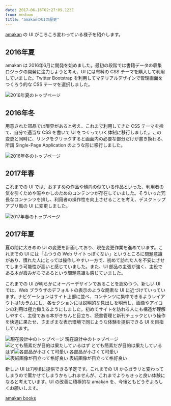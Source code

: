 ```yaml
---
date: 2017-06-16T02:27:09.123Z
from: medium
title: "amakanのUIの歴史"
---
```


[amakan](https://amakan.net/) の UI がころころ変わっている様子を紹介します。

## 2016年夏

amakan は 2016年6月に開発を始めました。最初の段階では書籍データの収集ロジックの開発に注力しようと考え、UI には有料の CSS テーマを購入して利用していました。Twitter Bootstrap を利用してマテリアルデザインで管理画面をつくろう的な CSS テーマを選択しました。

![2016年夏のトップページ](https://cdn-images-1.medium.com/max/800/1*IbTYKvkVDHwAjb2042-_OQ.png "2016年夏のトップページ")

## 2016年冬

用意された部品では限界があると考え、これまで利用してきた CSS テーマを捨て、自分で適当な CSS を書いて UI をつくっていく体制に移行しました。この変更と同時に、リンクをクリックすると画面内の必要な部分だけが書き換わる、所謂 Single-Page Application のような形に移行しました。

![2016年冬のトップページ](https://cdn-images-1.medium.com/max/800/1*87pkVZEQoecLWyJlUMhvIw.png "2016年冬のトップページ")

## 2017年春

これまでの UI では、おすすめの作品や傾向の似ている作品といった、利用者の気を引くためや賑やかしのためのコンテンツが存在していました。そういった冗長なコンテンツを排し、利用者の操作性を向上させることを考え、デスクトップアプリ風の UI に変更しました。

![2017年春のトップページ](https://cdn-images-1.medium.com/max/800/1*KjBAKjyzerNxr61p3WExrA.png "2017年春のトップページ")

## 2017年夏

夏の間に大きめの UI の変更を計画しており、現在変更作業を進めています。これまでの UI には「ふつうの Web サイトっぽくない」というところに問題意識があり、慣れた人にとっては操作しやすい一方で、初めて訪れた人を不安にさせてしまう可能性が高いと感じていました。また、UI 部品の主張が強く、主役である本が霞みがちであるという問題意識も感じていました。

これまでの UI が明らかにオーバーデザインであることを認めつつ、新しい UI では、Web ブラウザのデフォルトの表示のような簡素な UI に近づけていっています。ナビゲーションはサイト上部に並べ、コンテンツに集中できるようレイアウトは1カラムにし、各セクションには説明的な見出しを明示し、画像やアイコンの利用は極力抑えるようにしました。初めてサイトを訪れる人にも構造が理解しやすく、主役である本がきちんと目立ち、読書管理と新刊チェックという操作を快適に果たせ、さまざまな表示環境で同じような体験を提供できる UI を目指しています。

![現在設計中のトップページ](https://cdn-images-1.medium.com/max/800/1*ijFBtJ_lNDpxF2oyrzFc0A.png)
現在設計中のトップページ![とても簡素だが目的は果たしているはず](https://cdn-images-1.medium.com/max/800/1*_aaSVPM7Vk2JkS_TzuUdVA.png)
とても簡素だが目的は果たしているはず![各部品が小さくて可愛い](https://cdn-images-1.medium.com/max/800/1*qXMBlxcq1RxfXjc18pTi-g.png)
各部品が小さくて可愛い![表紙画像が目立って格好良い](https://cdn-images-1.medium.com/max/800/1*twzFyPGhxo5ww4HoObw_SA.png)
表紙画像が目立って格好良い

新しい UI は7月頃に提供できる予定です。これまでの UI からガラリと変わってしまうので驚かせてしまうかもしれませんが、これまでよりもきっと良い体験になると考えています。UI の改善に積極的な amakan を、今後ともどうぞよろしくお願いします。

[amakan books](https://amakan.net/)
